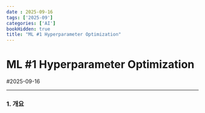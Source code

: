 ```yaml
---
date : 2025-09-16
tags: ['2025-09']
categories: ['AI']
bookHidden: true
title: "ML #1 Hyperparameter Optimization"
---
```


# ML #1 Hyperparameter Optimization

#2025-09-16

---

### 1. 개요

